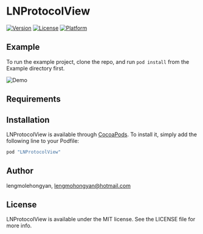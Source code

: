 # LNProtocolView

[![Version](https://img.shields.io/cocoapods/v/LNProtocolView.svg?style=flat)](http://cocoapods.org/pods/LNProtocolView)
[![License](https://img.shields.io/cocoapods/l/LNProtocolView.svg?style=flat)](http://cocoapods.org/pods/LNProtocolView)
[![Platform](https://img.shields.io/cocoapods/p/LNProtocolView.svg?style=flat)](http://cocoapods.org/pods/LNProtocolView)

## Example

To run the example project, clone the repo, and run `pod install` from the Example directory first.

![Demo](http://ac-HSNl7zbI.clouddn.com/QAk1VHlWtxtb6zQR976G1B2Y2ggIDT9OniydzXk3.jpg)

## Requirements

## Installation

LNProtocolView is available through [CocoaPods](http://cocoapods.org). To install
it, simply add the following line to your Podfile:

```ruby
pod "LNProtocolView"
```

## Author

lengmolehongyan, lengmohongyan@hotmail.com

## License

LNProtocolView is available under the MIT license. See the LICENSE file for more info.

